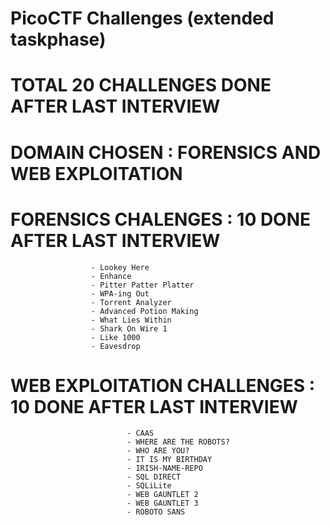 # PicoCTF Challenges (extended taskphase)

# TOTAL 20 CHALLENGES DONE AFTER LAST INTERVIEW

# DOMAIN CHOSEN : FORENSICS AND WEB EXPLOITATION

# FORENSICS CHALENGES : 10 DONE AFTER LAST INTERVIEW

                      - Lookey Here
                      - Enhance
                      - Pitter Patter Platter
                      - WPA-ing Out
                      - Torrent Analyzer
                      - Advanced Potion Making
                      - What Lies Within
                      - Shark On Wire 1
                      - Like 1000
                      - Eavesdrop
                    
# WEB EXPLOITATION CHALLENGES : 10 DONE AFTER LAST INTERVIEW

                              - CAAS
                              - WHERE ARE THE ROBOTS?
                              - WHO ARE YOU?
                              - IT IS MY BIRTHDAY
                              - IRISH-NAME-REPO
                              - SQL DIRECT
                              - SQLiLite
                              - WEB GAUNTLET 2
                              - WEB GAUNTLET 3
                              - ROBOTO SANS
                              

